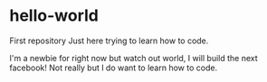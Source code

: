 # hello-world
First repository
Just here trying to learn how to code. 

I'm a newbie for right now but watch out world, I will build the next facebook! 
Not really but I do want to learn how to code.
